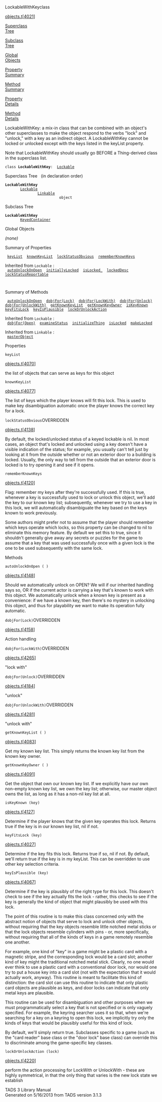 ---
---
<span class="title">LockableWithKey</span><span class="type">class</span>

[objects.t](../file/objects.t.html)\[[4021](../source/objects.t.html#4021)\]

[Superclass  
Tree](#_SuperClassTree_)

[Subclass  
Tree](#_SubClassTree_)

[Global  
Objects](#_ObjectSummary_)

[Property  
Summary](#_PropSummary_)

[Method  
Summary](#_MethodSummary_)

[Property  
Details](#_Properties_)

[Method  
Details](#_Methods_)

<div class="fdesc">

LockableWithKey: a mix-in class that can be combined with an object's
other superclasses to make the object respond to the verbs "lock" and
"unlock," with a key as an indirect object. A LockableWithKey cannot be
locked or unlocked except with the keys listed in the keyList property.

Note that LockableWithKey should usually go BEFORE a Thing-derived class
in the superclass list.

`class `**`LockableWithKey`**` :   `[`Lockable`](../object/Lockable.html)

</div>

<span id="_SuperClassTree_"></span>

<div class="mjhd">

<span class="hdln">Superclass Tree</span>   (in declaration order)

</div>

**`LockableWithKey`**  
`         `[`Lockable`](../object/Lockable.html)  
`                 `[`Linkable`](../object/Linkable.html)  
`                         object`  
<span id="_SubClassTree_"></span>

<div class="mjhd">

<span class="hdln">Subclass Tree</span>  

</div>

**`LockableWithKey`**  
`         `[`KeyedContainer`](../object/KeyedContainer.html)  
<span id="_ObjectSummary_"></span>

<div class="mjhd">

<span class="hdln">Global Objects</span>  

</div>

*(none)* <span id="_PropSummary_"></span>

<div class="mjhd">

<span class="hdln">Summary of Properties</span>  

</div>

` `[`keyList`](#keyList)`  `[`knownKeyList`](#knownKeyList)`  `[`lockStatusObvious`](#lockStatusObvious)`  `[`rememberKnownKeys`](#rememberKnownKeys)`  `

Inherited from `Lockable` :  
` `[`autoUnlockOnOpen`](../object/Lockable.html#autoUnlockOnOpen)`  `[`initiallyLocked`](../object/Lockable.html#initiallyLocked)`  `[`isLocked_`](../object/Lockable.html#isLocked_)`  `[`lockedDesc`](../object/Lockable.html#lockedDesc)`  `[`lockStatusReportable`](../object/Lockable.html#lockStatusReportable)`  `

` `

<span id="_MethodSummary_"></span>

<div class="mjhd">

<span class="hdln">Summary of Methods</span>  

</div>

` `[`autoUnlockOnOpen`](#autoUnlockOnOpen)`  `[`dobjFor(Lock)`](#dobjFor(Lock))`  `[`dobjFor(LockWith)`](#dobjFor(LockWith))`  `[`dobjFor(Unlock)`](#dobjFor(Unlock))`  `[`dobjFor(UnlockWith)`](#dobjFor(UnlockWith))`  `[`getKnownKeyList`](#getKnownKeyList)`  `[`getKnownKeyOwner`](#getKnownKeyOwner)`  `[`isKeyKnown`](#isKeyKnown)`  `[`keyFitsLock`](#keyFitsLock)`  `[`keyIsPlausible`](#keyIsPlausible)`  `[`lockOrUnlockAction`](#lockOrUnlockAction)`  `

Inherited from `Lockable` :  
` `[`dobjFor(Open)`](../object/Lockable.html#dobjFor(Open))`  `[`examineStatus`](../object/Lockable.html#examineStatus)`  `[`initializeThing`](../object/Lockable.html#initializeThing)`  `[`isLocked`](../object/Lockable.html#isLocked)`  `[`makeLocked`](../object/Lockable.html#makeLocked)`  `

Inherited from `Linkable` :  
` `[`masterObject`](../object/Linkable.html#masterObject)`  `

<span id="_Properties_"></span>

<div class="mjhd">

<span class="hdln">Properties</span>  

</div>

<span id="keyList"></span>

`keyList`

[objects.t](../file/objects.t.html)\[[4070](../source/objects.t.html#4070)\]

<div class="desc">

the list of objects that can serve as keys for this object

</div>

<span id="knownKeyList"></span>

`knownKeyList`

[objects.t](../file/objects.t.html)\[[4077](../source/objects.t.html#4077)\]

<div class="desc">

The list of keys which the player knows will fit this lock. This is used
to make key disambiguation automatic once the player knows the correct
key for a lock.

</div>

<span id="lockStatusObvious"></span>

`lockStatusObvious`<span class="rem">OVERRIDDEN</span>

[objects.t](../file/objects.t.html)\[[4138](../source/objects.t.html#4138)\]

<div class="desc">

By default, the locked/unlocked status of a keyed lockable is nil. In
most cases, an object that's locked and unlocked using a key doesn't
have a visible indication of the status; for example, you usually can't
tell just by looking at it from the outside whether or not an exterior
door to a building is locked. Usually, the only way to tell from the
outside that an exterior door is locked is to try opening it and see if
it opens.

</div>

<span id="rememberKnownKeys"></span>

`rememberKnownKeys`

[objects.t](../file/objects.t.html)\[[4120](../source/objects.t.html#4120)\]

<div class="desc">

Flag: remember my keys after they're successfully used. If this is true,
whenever a key is successfully used to lock or unlock this object, we'll
add the key to our known key list; subsequently, whenever we try to use
a key in this lock, we will automatically disambiguate the key based on
the keys known to work previously.

Some authors might prefer not to assume that the player should remember
which keys operate which locks, so this property can be changed to nil
to eliminate this memory feature. By default we set this to true, since
it shouldn't generally give away any secrets or puzzles for the game to
assume that a key that was used successfully once with a given lock is
the one to be used subsequently with the same lock.

</div>

<span id="_Methods_"></span>

<div class="mjhd">

<span class="hdln">Methods</span>  

</div>

<span id="autoUnlockOnOpen"></span>

`autoUnlockOnOpen ( )`

[objects.t](../file/objects.t.html)\[[4148](../source/objects.t.html#4148)\]

<div class="desc">

Should we automatically unlock on OPEN? We will if our inherited
handling says so, OR if the current actor is carrying a key that's known
to work with this object. We automatically unlock when a known key is
present as a convenience: if we have a known key, then there's no
mystery in unlocking this object, and thus for playability we want to
make its operation fully automatic.

</div>

<span id="dobjFor(Lock)"></span>

`dobjFor(Lock)`<span class="rem">OVERRIDDEN</span>

[objects.t](../file/objects.t.html)\[[4158](../source/objects.t.html#4158)\]

<div class="desc">

Action handling

</div>

<span id="dobjFor(LockWith)"></span>

`dobjFor(LockWith)`<span class="rem">OVERRIDDEN</span>

[objects.t](../file/objects.t.html)\[[4265](../source/objects.t.html#4265)\]

<div class="desc">

"lock with"

</div>

<span id="dobjFor(Unlock)"></span>

`dobjFor(Unlock)`<span class="rem">OVERRIDDEN</span>

[objects.t](../file/objects.t.html)\[[4184](../source/objects.t.html#4184)\]

<div class="desc">

"unlock"

</div>

<span id="dobjFor(UnlockWith)"></span>

`dobjFor(UnlockWith)`<span class="rem">OVERRIDDEN</span>

[objects.t](../file/objects.t.html)\[[4281](../source/objects.t.html#4281)\]

<div class="desc">

"unlock with"

</div>

<span id="getKnownKeyList"></span>

`getKnownKeyList ( )`

[objects.t](../file/objects.t.html)\[[4083](../source/objects.t.html#4083)\]

<div class="desc">

Get my known key list. This simply returns the known key list from the
known key owner.

</div>

<span id="getKnownKeyOwner"></span>

`getKnownKeyOwner ( )`

[objects.t](../file/objects.t.html)\[[4091](../source/objects.t.html#4091)\]

<div class="desc">

Get the object that own our known key list. If we explicitly have our
own non-empty known key list, we own the key list; otherwise, our master
object owns the list, as long as it has a non-nil key list at all.

</div>

<span id="isKeyKnown"></span>

`isKeyKnown (key)`

[objects.t](../file/objects.t.html)\[[4127](../source/objects.t.html#4127)\]

<div class="desc">

Determine if the player knows that the given key operates this lock.
Returns true if the key is in our known key list, nil if not.

</div>

<span id="keyFitsLock"></span>

`keyFitsLock (key)`

[objects.t](../file/objects.t.html)\[[4027](../source/objects.t.html#4027)\]

<div class="desc">

Determine if the key fits this lock. Returns true if so, nil if not. By
default, we'll return true if the key is in my keyList. This can be
overridden to use other key selection criteria.

</div>

<span id="keyIsPlausible"></span>

`keyIsPlausible (key)`

[objects.t](../file/objects.t.html)\[[4067](../source/objects.t.html#4067)\]

<div class="desc">

Determine if the key is plausibly of the right type for this lock. This
doesn't check to see if the key actually fits the lock - rather, this
checks to see if the key is generally the kind of object that might
plausibly be used with this lock.

The point of this routine is to make this class concerned only with the
abstract notion of objects that serve to lock and unlock other objects,
without requiring that the key objects resemble little notched metal
sticks or that the lock objects resemble cylinders with pins - or, more
specifically, without requiring that all of the kinds of keys in a game
remotely resemble one another.

For example, one kind of "key" in a game might be a plastic card with a
magnetic stripe, and the corresponding lock would be a card slot;
another kind of key might the traditional notched metal stick. Clearly,
no one would ever think to use a plastic card with a conventional door
lock, nor would one try to put a house key into a card slot (not with
the expectation that it would actually work, anyway). This routine is
meant to facilitate this kind of distinction: the card slot can use this
routine to indicate that only plastic card objects are plausible as
keys, and door locks can indicate that only metal keys are plausible.

This routine can be used for disambiguation and other purposes when we
must programmatically select a key that is not specified or is only
vaguely specified. For example, the keyring searcher uses it so that,
when we're searching for a key on a keyring to open this lock, we
implicitly try only the kinds of keys that would be plausibly useful for
this kind of lock.

By default, we'll simply return true. Subclasses specific to a game
(such as the "card reader" base class or the "door lock" base class) can
override this to discriminate among the game-specific key classes.

</div>

<span id="lockOrUnlockAction"></span>

`lockOrUnlockAction (lock)`

[objects.t](../file/objects.t.html)\[[4220](../source/objects.t.html#4220)\]

<div class="desc">

perform the action processing for LockWith or UnlockWith - these are
highly symmetrical, in that the only thing that varies is the new lock
state we establish

</div>

<div class="ftr">

TADS 3 Library Manual  
Generated on 5/16/2013 from TADS version 3.1.3

</div>
